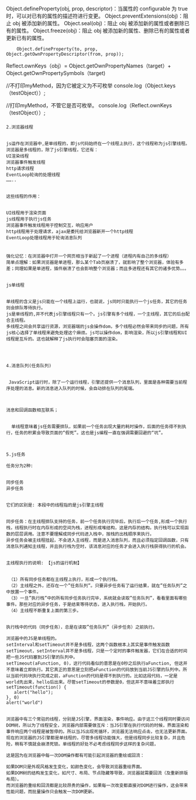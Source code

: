 Object.defineProperty(obj, prop, descriptor)：当属性的 configurable 为 true 时，可以对已有的属性的描述符进行变更。
Object.preventExtensions(obj)：阻止 obj 被添加新的属性。
Object.seal(obj)：阻止 obj 被添加新的属性或者删除已有的属性。
Object.freeze(obj)：阻止 obj 被添加新的属性、删除已有的属性或者更新已有的属性。


		Object.defineProperty(to, prop, Object.getOwnPropertyDescriptor(from, prop));


 Reflect.ownKeys（obj）= Object.getOwnPropertyNames（target）+ 
 Object.getOwnPropertySymbols（target)

  //不打印myMethod，因为它被定义为不可枚举
 console.log（Object.keys（testObject））; 
 
 //打印myMethod，不管它是否可枚举。 
 console.log（Reflect.ownKeys（testObject））; 



 ####
 ```
 2.浏览器线程


js运作在浏览器中,是单线程的，即js代码始终在一个线程上执行，这个线程称为js引擎线程。
浏览器是多线程的，除了js引擎线程，它还有： 
UI渲染线程
浏览器事件触发线程
http请求线程
EventLoop轮询的处理线程
……..


这些线程的作用：


UI线程用于渲染页面
js线程用于执行js任务
浏览器事件触发线程用于控制交互，响应用户
http线程用于处理请求，ajax是委托给浏览器新开一个http线程
EventLoop处理线程用于轮询消息队列


 ```

 #### [](https://www.cnblogs.com/mafeng/p/6292534.html) [](https://segmentfault.com/a/1190000012925872)
 ```
 强化记忆：在浏览器中打开一个网页相当于新起了一个进程（进程内有自己的多线程）
 简单点理解：如果浏览器是单进程，那么某个Tab页崩溃了，就影响了整个浏览器，体验有多差；同理如果是单进程，插件崩溃了也会影响整个浏览器；而且多进程还有其它的诸多优势。。。


 js单线程


单线程的含义是js只能在一个线程上运行，也就说，js同时只能执行一个js任务，其它的任务则会排队等待执行。
js是单线程的,并不代表js引擎线程只有一个。js引擎有多个线程，一个主线程，其它的后台配合主线程。
多线程之间会共享运行资源，浏览器端的js会操作dom，多个线程必然会带来同步的问题，所有js核心选择了单线程来避免处理这个麻烦。js可以操作dom，影响渲染，所以js引擎线程和UI线程是互斥的。这也就解释了js执行时会阻塞页面的渲染。




4.消息队列(任务队列)


  JavaScript运行时，除了一个运行线程，引擎还提供一个消息队列，里面是各种需要当前程序处理的消息。新的消息进入队列的时候，会自动排在队列的尾端。  



消息和回调函数相互联系；


  单线程意味着js任务需要排队，如果前一个任务出现大量的耗时操作，后面的任务得不到执行，任务的积累会导致页面的“假死”。这也是js编程一直在强调需要回避的“坑”。



5.js任务

任务分为2种:  


同步任务  
异步任务  


它们的区别是: 本段中的线程指的是js引擎主线程


同步任务：在主线程排队支持的任务，前一个任务执行完毕后，执行后一个任务,形成一个执行栈，线程执行时在内存形成的空间为栈，进程形成堆结构，这是内存的结构。执行栈可以实现函数的层层调用。注意不要理解成同步代码进入栈中，按栈的出栈顺序来执行。
异步任务会被主线程挂起，不会进入主线程，而是进入消息队列，而且必须指定回调函数，只有消息队列通知主线程，并且执行栈为空时，该消息对应的任务才会进入执行栈获得执行的机会。


主线程执行的说明: 【js的运行机制】 


  （1）所有同步任务都在主线程上执行，形成一个执行栈。 
  （2）主线程之外，还存在一个”任务队列”。只要异步任务有了运行结果，就在”任务队列”之中放置一个事件。 
  （3）一旦”执行栈”中的所有同步任务执行完毕，系统就会读取”任务队列”，看看里面有哪些事件。那些对应的异步任务，于是结束等待状态，进入执行栈，开始执行。 
  （4）主线程不断重复上面的第三步。    


执行栈中的代码（同步任务），总是在读取”任务队列”（异步任务）之前执行。

浏览器中的JS是单线程的。
setInterval和setTimeout并不是多线程，这两个函数根本上其实是事件触发函数
setTimeout，setInterval并不是多线程，只是一个定时的事件触发器，它们在合适的时间把一些JS代码塞到JS引擎的队列中。
setTimeout(aFunction, 0)，这行代码看似的意思是在0秒之后执行aFunction, 但这并不意味着立即执行。其它真正的意思是立刻把aFunction的代码放到当前JS引擎的队列中。所以当前代码块执行完成之前，aFunction的代码是得不到执行的。比如这段代码，一定是world先出来，hello后出来。尽管setTimeout的参数是0，但这并不意味着立即执行
setTimeout(function() {  
    alert("hello");  
}, 0)  
alert("world")  


浏览器中有三个常驻的线程，分别是JS引擎，界面渲染，事件响应。由于这三个线程同时要访问DOM树，所以为了线程安全，浏览器内部需要做互斥：当JS引擎在执行代码的时候，界面渲染和事件响应两个线程是被暂停的。所以当JS出现死循环，浏览器无法响应点击，也无法更新界面。现在的浏览器的JS引擎都是单线程的，尽管多线程功能强大，但是线程同步比较复杂，并且危险，稍有不慎就会崩溃死锁。单线程的好处不必考虑线程同步这样的复杂问题，
 ```

 ```
 这是因为在浏览器中每一次DOM操作都有可能引起浏览器的重绘或回流：

如果DOM只是外观风格发生变化，如颜色变化，会导致浏览器重绘界面。
如果DOM树的结构发生变化，如尺寸、布局、节点隐藏等导致，浏览器就需要回流（及重新排版布局）。
而浏览器的重绘和回流都是比较昂贵的操作，如果每一次改变都直接对DOM进行操作，这会带来性能问题，而批量操作只会触发一次DOM更新。
```
